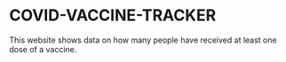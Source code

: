 # COVID-VACCINE-TRACKER
This website shows data on how many people have received at least one dose of a vaccine.
